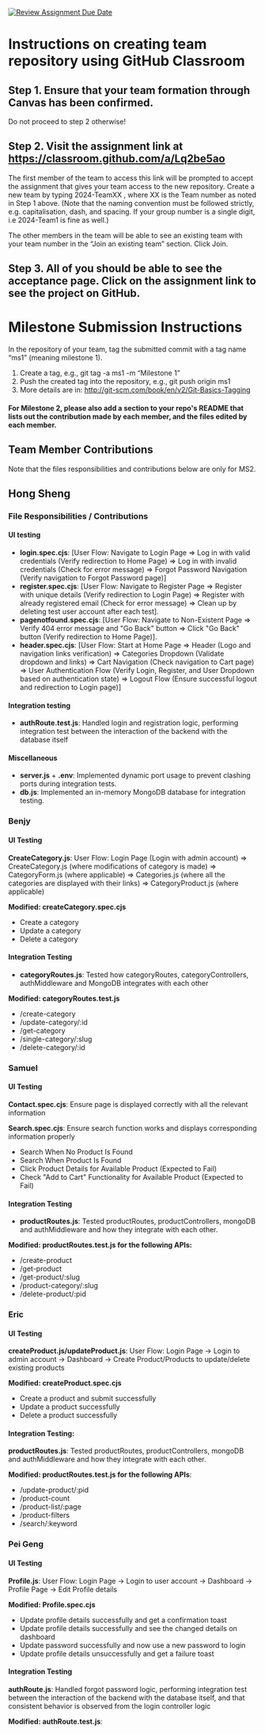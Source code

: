 [![Review Assignment Due Date](https://classroom.github.com/assets/deadline-readme-button-22041afd0340ce965d47ae6ef1cefeee28c7c493a6346c4f15d667ab976d596c.svg)](https://classroom.github.com/a/Lq2be5ao)
# Instructions on creating team repository using GitHub Classroom
## Step 1. Ensure that your team formation through Canvas has been confirmed.
Do not proceed to step 2 otherwise!

## Step 2. Visit the assignment link at https://classroom.github.com/a/Lq2be5ao
The first member of the team to access this link will be prompted to accept the assignment that gives your team access to the new repository.
Create a new team by typing 2024-TeamXX , where XX is the Team number as noted in Step 1 above. 
(Note that the naming convention must be followed strictly, e.g. capitalisation, dash, and spacing. 
If your group number is a single digit, i.e 2024-Team1 is fine as well.)

The other members in the team will be able to see an existing team with your team number in the “Join an existing team” section. Click Join.

## Step 3. All of you should be able to see the acceptance page. Click on the assignment link to see the project on GitHub.

# Milestone Submission Instructions
In the repository of your team, tag the submitted commit with a tag name “ms1” (meaning milestone 1). 
1. Create a tag, e.g., git tag -a ms1 -m “Milestone 1”
2. Push the created tag into the repository, e.g., git push origin ms1
3. More details are in: http://git-scm.com/book/en/v2/Git-Basics-Tagging

#### For Milestone 2, please also add a section to your repo's README that lists out the contribution made by each member, and the files edited by each member. 
## Team Member Contributions
Note that the files responsibilities and contributions below are only for MS2.

## Hong Sheng

### File Responsibilities / Contributions

#### UI testing
- **login.spec.cjs**: [User Flow: Navigate to Login Page => Log in with valid credentials (Verify redirection to Home Page) => Log in with invalid credentials (Check for error message) => Forgot Password Navigation (Verify navigation to Forgot Password page)]
- **register.spec.cjs**: [User Flow: Navigate to Register Page => Register with unique details (Verify redirection to Login Page) => Register with already registered email (Check for error message) => Clean up by deleting test user account after each test].
- **pagenotfound.spec.cjs**: [User Flow: Navigate to Non-Existent Page => Verify 404 error message and "Go Back" button => Click "Go Back" button (Verify redirection to Home Page)].
- **header.spec.cjs**: [User Flow: Start at Home Page => Header (Logo and navigation links verification) => Categories Dropdown (Validate dropdown and links) => Cart Navigation (Check navigation to Cart page) => User Authentication Flow (Verify Login, Register, and User Dropdown based on authentication state) => Logout Flow (Ensure successful logout and redirection to Login page)]

#### Integration testing
- **authRoute.test.js**: Handled login and registration logic, performing integration test between the interaction of the backend with the database itself

#### Miscellaneous
- **server.js** + **.env**: Implemented dynamic port usage to prevent clashing ports during integration tests.
- **db.js**: Implemented an in-memory MongoDB database for integration testing.

### Benjy

#### UI Testing
**CreateCategory.js**: User Flow: Login Page (Login with admin account) => CreateCategory.js (where modifications of category is made) => CategoryForm.js (where applicable) => Categories.js (where all the categories are displayed with their links) => CategoryProduct.js (where applicable)

**Modified: createCategory.spec.cjs**
- Create a category
- Update a category
- Delete a category


#### Integration Testing
- **categoryRoutes.js**: Tested how categoryRoutes, categoryControllers, authMiddleware and MongoDB integrates with each other

**Modified: categoryRoutes.test.js**
- /create-category
- /update-category/:id
- /get-category
- /single-category/:slug
- /delete-category/:id

### Samuel

#### UI Testing
**Contact.spec.cjs**: Ensure page is displayed correctly with all the relevant information

**Search.spec.cjs**: Ensure search function works and displays corresponding information properly
- Search When No Product Is Found
- Search When Product Is Found
- Click Product Details for Available Product (Expected to Fail)
- Check "Add to Cart" Functionality for Available Product (Expected to Fail)


#### Integration Testing
- **productRoutes.js**: Tested productRoutes, productControllers, mongoDB and authMiddleware and how they integrate with each other.

**Modified: productRoutes.test.js for the following APIs:**
- /create-product
- /get-product
- /get-product/:slug
- /product-category/:slug
- /delete-product/:pid


### Eric

#### UI Testing
**createProduct.js/updateProduct.js**: User Flow: Login Page -> Login to admin account -> Dashboard -> Create Product/Products to update/delete existing products

**Modified: createProduct.spec.cjs**
- Create a product and submit successfully
- Update a product successfully
- Delete a product successfully

#### Integration Testing: 
**productRoutes.js**: Tested productRoutes, productControllers, mongoDB and authMiddleware and how they integrate with each other.

**Modified: productRoutes.test.js for the following APIs**:
- /update-product/:pid
- /product-count
- /product-list/:page
- /product-filters
- /search/:keyword

### Pei Geng

#### UI Testing
**Profile.js**: User Flow: Login Page -> Login to user account -> Dashboard -> Profile Page -> Edit Profile details

**Modified: Profile.spec.cjs**
- Update profile details successfully and get a confirmation toast
- Update profile details successfully and see the changed details on dashboard
- Update password successfully and now use a new password to login
- Update profile details unsuccessfully and get a failure toast

#### Integration Testing
**authRoute.js**: Handled forgot password logic, performing integration test between the interaction of the backend with the database itself, and that consistent behavior is observed from the login controller logic

**Modified: authRoute.test.js**:

